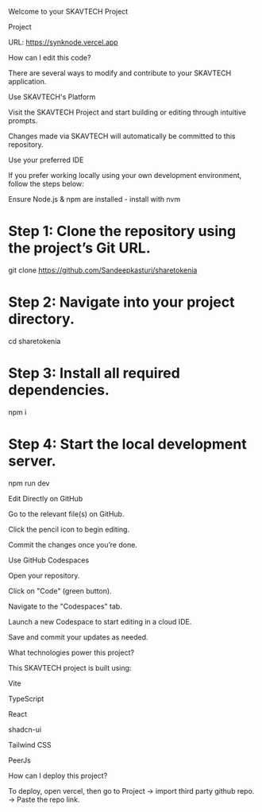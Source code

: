 Welcome to your SKAVTECH Project

Project 

URL: https://synknode.vercel.app

How can I edit this code?

There are several ways to modify and contribute to your SKAVTECH application.

Use SKAVTECH's Platform

Visit the SKAVTECH Project and start building or editing through intuitive prompts.

Changes made via SKAVTECH will automatically be committed to this repository.

Use your preferred IDE

If you prefer working locally using your own development environment, follow the steps below:

Ensure Node.js & npm are installed - install with nvm

# Step 1: Clone the repository using the project’s Git URL.
git clone https://github.com/Sandeepkasturi/sharetokenia

# Step 2: Navigate into your project directory.
cd sharetokenia

# Step 3: Install all required dependencies.
npm i

# Step 4: Start the local development server.
npm run dev

Edit Directly on GitHub

Go to the relevant file(s) on GitHub.

Click the pencil icon to begin editing.

Commit the changes once you’re done.


Use GitHub Codespaces

Open your repository.

Click on "Code" (green button).

Navigate to the "Codespaces" tab.

Launch a new Codespace to start editing in a cloud IDE.

Save and commit your updates as needed.


What technologies power this project?

This SKAVTECH project is built using:

Vite

TypeScript

React

shadcn-ui

Tailwind CSS

PeerJs


How can I deploy this project?

To deploy, open vercel, then go to Project → import third party github repo. → Paste the repo link.
